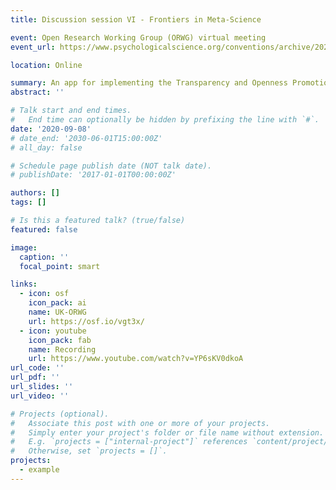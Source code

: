 ```yaml
---
title: Discussion session VI - Frontiers in Meta-Science

event: Open Research Working Group (ORWG) virtual meeting
event_url: https://www.psychologicalscience.org/conventions/archive/2022-aps-annual-convention-3

location: Online

summary: An app for implementing the Transparency and Openness Promotion (TOP) guidelines
abstract: ''

# Talk start and end times.
#   End time can optionally be hidden by prefixing the line with `#`.
date: '2020-09-08'
# date_end: '2030-06-01T15:00:00Z'
# all_day: false

# Schedule page publish date (NOT talk date).
# publishDate: '2017-01-01T00:00:00Z'

authors: []
tags: []

# Is this a featured talk? (true/false)
featured: false

image:
  caption: ''
  focal_point: smart

links:
  - icon: osf
    icon_pack: ai
    name: UK-ORWG
    url: https://osf.io/vgt3x/
  - icon: youtube
    icon_pack: fab
    name: Recording
    url: https://www.youtube.com/watch?v=YP6sKV0dkoA
url_code: ''
url_pdf: ''
url_slides: ''
url_video: ''

# Projects (optional).
#   Associate this post with one or more of your projects.
#   Simply enter your project's folder or file name without extension.
#   E.g. `projects = ["internal-project"]` references `content/project/deep-learning/index.md`.
#   Otherwise, set `projects = []`.
projects:
  - example
---
```

